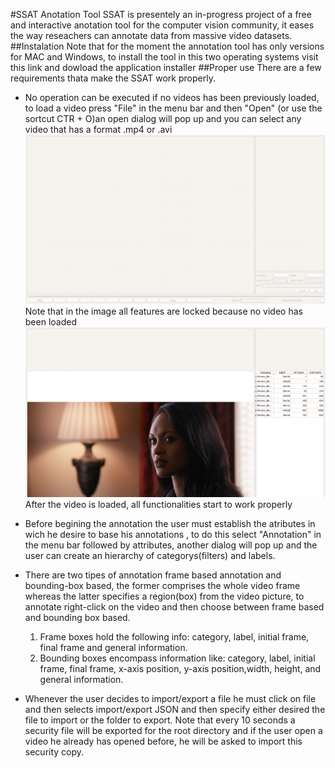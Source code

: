 #SSAT Anotation Tool
SSAT is presentely an in-progress project of a free and interactive anotation tool for the computer vision community, it eases
the way reseachers can annotate data from massive video datasets.
##Instalation
Note that for the moment the annotation tool has only versions for MAC and Windows, to install the tool in this two operating systems
visit this link and dowload the application installer <insert link here>
##Proper use
There are a few requirements thata make the SSAT work properly.
  * No operation can be executed if no videos has been previously loaded, to load a video press "File" in the menu bar and then "Open"
  (or use the sortcut CTR + O)an open dialog will pop up and you can select any video that has a format .mp4 or .avi
  ![Alt text](/images/image1.png?raw=true "SSAT screen with no loaded video")
  Note that in the image all features are locked because no video has been loaded
  ![Alt text](/images/image2.png?raw=true "SSAT screen with a loaded video")
  After the video is loaded, all functionalities start to work properly
  
  * Before begining the annotation the user must establish the atributes in wich he desire to base his annotations , to do this select
  "Annotation" in the menu bar followed by attributes, another dialog will pop up and the user can create an hierarchy of 
  categorys(filters) and labels.
  * There are two tipes of annotation frame based annotation and bounding-box based, the former comprises the whole video frame
  whereas the latter specifies a region(box) from the video picture, to annotate right-click on the video and then choose between frame based
  and bounding box based.
    1. Frame boxes hold the following info: category, label, initial frame, final frame and general information.  
    2. Bounding boxes encompass information like: category, label, initial frame, final frame, x-axis position, y-axis position,width, height, and general information.
      
   * Whenever the user decides to import/export a file he must click on file and then selects import/export JSON and then specify
   either desired the file to import or the folder to export. Note that every 10 seconds a security file will be exported for the root
   directory and if the user open a video he already has opened before, he will be asked to import this security copy.
